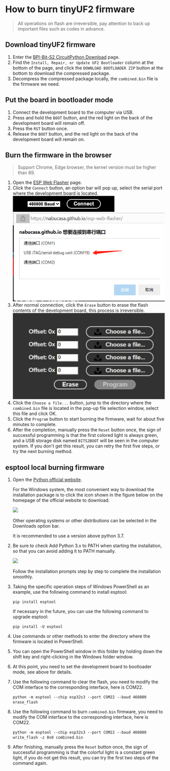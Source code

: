 # How to burn tinyUF2 firmware
> All operations on flash are irreversible, pay attention to back up important files such as codes in advance.
## Download tinyUF2 firmware
1. Enter the [BPI-Bit-S2 CircuitPython Download](https://circuitpython.org/board/bpi_bit_s2/) page.
2. Find the `Install, Repair, or Update UF2 Bootloader` column at the bottom of the page, and click the `DOWNLOAD BOOTLOADER ZIP` button at the bottom to download the compressed package.
3. Decompress the compressed package locally, the `combined.bin` file is the firmware we need.
## Put the board in bootloader mode
1. Connect the development board to the computer via USB.
2. Press and hold the `BOOT` button, and the red light on the back of the development board will remain off.
3. Press the `RST` button once.
4. Release the `BOOT` button, and the red light on the back of the development board will remain on.
## Burn the firmware in the browser
> Support Chrome, Edge browser, the kernel version must be higher than 89.
1. Open the [ESP Web Flasher](https://nabucasa.github.io/esp-web-flasher/) page.
2. Click the `Connect` button, an option bar will pop up, select the serial port where the development board is located.
     ![](../assets/images/picow_s3_tinyuf2_download_1.png)
     ![](../assets/images/picow_s3_tinyuf2_download_2.png)
3. After normal connection, click the `Erase` button to erase the flash contents of the development board, this process is irreversible.
    ![](../assets/images/picow_s3_tinyuf2_download_3.jpg)
4. Click the `Choose a file...` button, jump to the directory where the `combined.bin` file is located in the pop-up file selection window, select this file and click OK.
5. Click the `Program` button to start burning the firmware, wait for about five minutes to complete.
6. After the completion, manually press the `Reset` button once, the sign of successful programming is that the first colored light is always green, and a USB storage disk named `BITS2BOOT` will be seen in the computer system. If you don't get this result, you can retry the first five steps, or try the next burning method.

## esptool local burning firmware

1. Open the [Python official website](https://www.python.org/).

     For the Windows system, the most convenient way to download the installation package is to click the icon shown in the figure below on the homepage of the official website to download.

     ![](../assets/images/Micropython_operating_env_1.png)

     Other operating systems or other distributions can be selected in the Downloads option bar.

     It is recommended to use a version above python 3.7.

2. Be sure to check Add Python 3.x to PATH when starting the installation, so that you can avoid adding it to PATH manually.

     ![](../assets/images/Micropython_operating_env_2.png)

     Follow the installation prompts step by step to complete the installation smoothly.

3. Taking the specific operation steps of Windows PowerShell as an example, use the following command to install esptool:

    ```shell
    pip install esptool
    ```

     If necessary in the future, you can use the following command to upgrade esptool:

    ```shell
    pip install -U esptool
    ```

4. Use commands or other methods to enter the directory where the firmware is located in PowerShell.

5. You can open the PowerShell window in this folder by holding down the shift key and right-clicking in the Windows folder window.

6. At this point, you need to set the development board to bootloader mode, see above for details.

7. Use the following command to clear the flash, you need to modify the COM interface to the corresponding interface, here is COM22.

    ```shell
    python -m esptool --chip esp32s3 --port COM22 --baud 460800 erase_flash
    ```

8. Use the following command to burn `combined.bin` firmware, you need to modify the COM interface to the corresponding interface, here is COM22.

    ```shell
    python -m esptool --chip esp32s3 --port COM22 --baud 460800 write_flash -z 0x0 combined.bin
    ```

9. After finishing, manually press the `Reset` button once, the sign of successful programming is that the colorful light is a constant green light, if you do not get this result, you can try the first two steps of the command again.